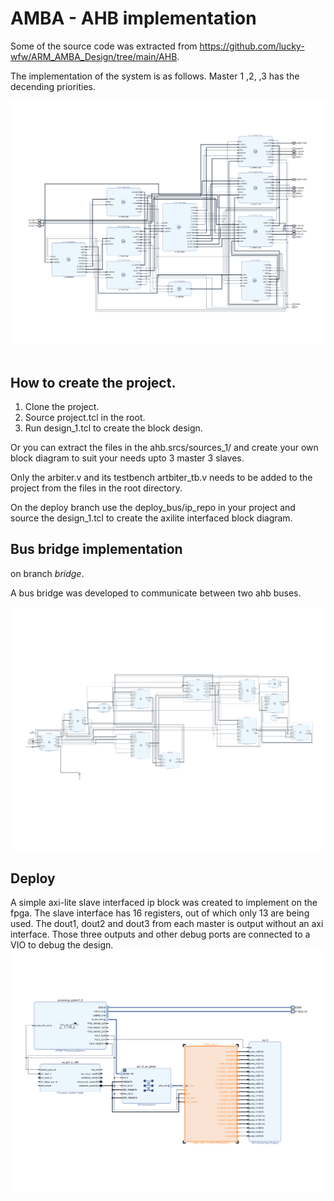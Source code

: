 # AMBA - AHB implementation 

Some of the source code was extracted
from <https://github.com/lucky-wfw/ARM_AMBA_Design/tree/main/AHB>.

The implementation of the system is as follows. Master 1 ,2, ,3 has the
decending priorities.

![alt text](https://github.com/ransaraw98/ahb-bus/blob/master/blob/bus.png?raw=true)
 
## How to create the project.

1.  Clone the project.
2.  Source project.tcl in the root.
3.  Run design_1.tcl to create the block design.

Or you can extract the files in the ahb.srcs/sources_1/ and create your
own block diagram to suit your needs upto 3 master 3 slaves.

Only the arbiter.v and its testbench artbiter_tb.v needs to be added to
the project from the files in the root directory.

On the deploy branch use the deploy_bus/ip_repo in your project and
source the design_1.tcl to create the axilite interfaced block diagram.

## Bus bridge implementation

on branch *bridge*.

A bus bridge was developed to communicate between two ahb buses. 

![alt text](https://github.com/ransaraw98/ahb-bus/blob/master/blob/design_bridge.png)


## Deploy

A simple axi-lite slave interfaced ip block was created to implement on
the fpga. The slave interface has 16 registers, out of which only 13 are
being used. The dout1, dout2 and dout3 from each master is output
without an axi interface. Those three outputs and other debug ports are
connected to a VIO to debug the design.
![alt text](https://github.com/ransaraw98/ahb-bus/blob/master/blob/deploy.png)
